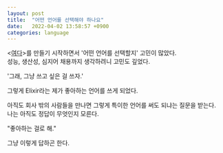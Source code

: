 ```yaml
---
layout: post
title:  "어떤 언어를 선택해야 하나요"
date:   2022-04-02 13:58:57 +0900
categories: language 
---
```

<[여다](https://yodatrip.com)>를 만들기 시작하면서 '어떤 언어를 선택할지' 고민이 많았다.<br>
성능, 생산성, 심지어 채용까지 생각하려니 고민도 깊었다.

'그래, 그냥 쓰고 싶은 걸 쓰자.'

그렇게 Elixir라는 제가 좋아하는 언어를 쓰게 되었다.

아직도 회사 밖의 사람들을 만나면 그렇게 특이한 언어를 써도 되냐는 질문을 받는다.<br>
나는 아직도 정답이 무엇인지 모른다.

"좋아하는 걸로 해."

그냥 이렇게 답하곤 한다.
